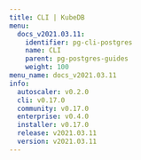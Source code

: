```yaml
---
title: CLI | KubeDB
menu:
  docs_v2021.03.11:
    identifier: pg-cli-postgres
    name: CLI
    parent: pg-postgres-guides
    weight: 100
menu_name: docs_v2021.03.11
info:
  autoscaler: v0.2.0
  cli: v0.17.0
  community: v0.17.0
  enterprise: v0.4.0
  installer: v0.17.0
  release: v2021.03.11
  version: v2021.03.11
---
```


